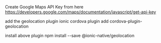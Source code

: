 
Create Google Maps API Key from here
https://developers.google.com/maps/documentation/javascript/get-api-key


add the geolocation plugin
ionic cordova plugin add cordova-plugin-geolocation

install above plugin
npm install --save @ionic-native/geolocation
